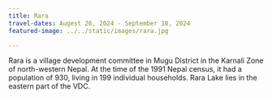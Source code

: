 ```yaml
---
title: Rara
travel-dates: Augest 26, 2024 - September 10, 2024
featured-image: ../../static/images/rara.jpg

---
```

Rara is a village development committee in Mugu District in the Karnali Zone of north-western Nepal. At the time of the 1991 Nepal census, it had a population of 930, living in 199 individual households. Rara Lake lies in the eastern part of the VDC.
